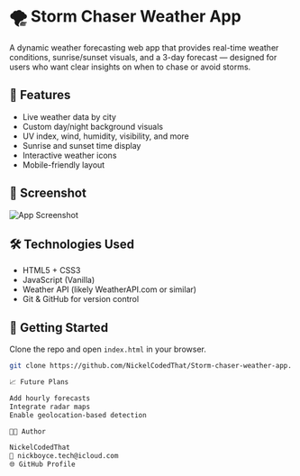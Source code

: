 # 🌪️ Storm Chaser Weather App

A dynamic weather forecasting web app that provides real-time weather conditions, sunrise/sunset visuals, and a 3-day forecast — designed for users who want clear insights on when to chase or avoid storms.

## 🔧 Features

- Live weather data by city
- Custom day/night background visuals
- UV index, wind, humidity, visibility, and more
- Sunrise and sunset time display
- Interactive weather icons
- Mobile-friendly layout

## 📸 Screenshot

![App Screenshot](images/screenshot.png)

## 🛠️ Technologies Used

- HTML5 + CSS3
- JavaScript (Vanilla)
- Weather API (likely WeatherAPI.com or similar)
- Git & GitHub for version control

## 🚀 Getting Started

Clone the repo and open `index.html` in your browser.

```bash
git clone https://github.com/NickelCodedThat/Storm-chaser-weather-app.

📈 Future Plans

Add hourly forecasts
Integrate radar maps
Enable geolocation-based detection

🧑‍💻 Author

NickelCodedThat
📧 nickboyce.tech@icloud.com
🌐 GitHub Profile
